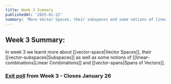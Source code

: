 ```yaml
---
title: Week 3 Summary
publishedAt: '2025-01-22'
summary: 'More Vector Spaces, their subspaces and some notions of linear independance'
---
```

## Week 3 Summary:

In week 3 we learnt more about [[vector-space|Vector Spaces]], their [[vector-subspaces|Subspaces]] as well as some notions of [[linear-combinations|Linear Combinations]] and [[vector-spans|Spans of Vectors]].

### [Exit poll](https://forms.gle/JgdVArh5iJdFZq1T6) from Week 3 - Closes January 26